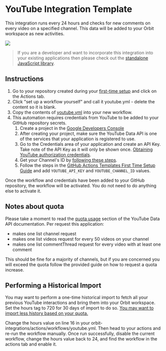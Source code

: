 # YouTube Integration Template

This integration runs every 24 hours and checks for new comments on every video on a specified channel. This data will be added to your Orbit workspace as new activities.

![](https://raw.githubusercontent.com/orbit-love/community-js-youtube-orbit/main/docs/activity.png)

> If you are a developer and want to incorporate this integration into your existing applications then please check out the [standalone JavaScript library](https://github.com/orbit-love/community-js-youtube-orbit).

## Instructions

1. Go to your repository created during your [first-time setup](../FIRST_TIME_SETUP.md) and click on the Actions tab.
2. Click "set up a workflow yourself" and call it youtube.yml - delete the content so it is blank.
3. Copy the contents of [youtube.yml](youtube.yml) into your new workflow.
4. This automation requires credentials from YouTube to be added to your GitHub repository secrets.
    1. Create a project in the [Google Developers Console](https://console.developers.google.com/)
    2. After creating your project, make sure the YouTube Data API is one of the services that your application is registered to use.
    3. Go to the Credentials area of your application and create an API Key. Take note of the API Key as it will only be shown once. [Obtaining YouTube authorization credentials](https://developers.google.com/youtube/registering_an_application).
    4. Get your Channel's ID by [following these steps](https://support.google.com/youtube/answer/3250431).
    5. Follow the steps in the [GitHub Actions Templates First Time Setup Guide](https://github.com/orbit-love/github-actions-templates/blob/main/FIRST_TIME_SETUP.md) and add `YOUTUBE_API_KEY` and `YOUTUBE_CHANNEL_ID` values.

Once the workflow and credentials have been added to your GitHub repository, the workflow will be activated. You do not need to do anything else to activate it.

## Notes about quota

Please take a moment to read the [quota usage](https://developers.google.com/youtube/v3/getting-started#quota) section of the YouTube Data API documentation. Per request this application:

- makes one list channel request
- makes one list videos request for every 50 videos on your channel
- makes one list commentThread request for every video with at least one comment

This should be fine for a majority of channels, but if you are concerned you will exceed the quota follow the provided guide on how to request a quota increase.

## Performing a Historical Import
You may want to perform a one-time historical import to fetch all your previous YouTube interactions and bring them into your Orbit workspace. Set the hours tag to 720 for 30 days of import to do so. [You may want to import less history based on your quota.](#notes-about-quota)

Change the hours value on line 16 in your orbit-integrations/actions/workflows/youtube.yml. Then head to your actions and re-run the workflow manually. Once run successfully, disable the current workflow, change the hours value back to 24, and find the workflow in the actions tab and enable it.
